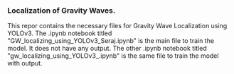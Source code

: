 ### Localization of Gravity Waves.
This repor contains the necessary files for Gravity Wave Localization using YOLOv3.
The .ipynb notebook titled "GW_localizing_using_YOLOv3_Seraj.ipynb" is the main file to train the model. It does not have any output.
The other .ipynb notebook titled "gw_localizing_using_YOLOv3_.ipynb" is the same file to train the model with output.
